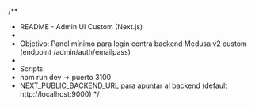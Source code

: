 /**
 * README - Admin UI Custom (Next.js)
 *
 * Objetivo: Panel mínimo para login contra backend Medusa v2 custom (endpoint /admin/auth/emailpass)
 *
 * Scripts:
 *  npm run dev   -> puerto 3100
 *  NEXT_PUBLIC_BACKEND_URL para apuntar al backend (default http://localhost:9000)
 */
